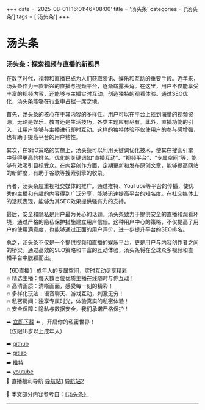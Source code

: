 +++
date = '2025-08-01T16:01:46+08:00'
title = '汤头条'
categories = ['汤头条']
tags = ['汤头条']
+++

# 汤头条

### 汤头条：探索视频与直播的新视界

在数字时代，视频和直播已成为人们获取资讯、娱乐和互动的重要手段。近年来，汤头条作为一款新兴的直播与视频平台，逐渐崭露头角。在这里，用户不仅能享受丰富的视频内容，还能够与主播实时互动，创造独特的观看体验。通过SEO优化，汤头条能够在行业中占据一席之地。

首先，汤头条的核心在于其内容的多样性。用户可以在平台上找到海量的视频资源，无论是娱乐、教育还是生活技巧，各类主题应有尽有。此外，直播功能的引入，让用户能够与主播进行即时互动。这样的独特体验不仅使用户的参与感增强，也有助于提高平台的用户粘性。

其次，在SEO策略的实施上，汤头条可以利用关键词优化技术，使其在搜索引擎中获得更高的排名。优化的关键词如“直播互动”、“视频平台”、“专属空间”等，能够有效吸引目标受众。在内容创作方面，定期更新和发布原创文章，能够提高网站的新鲜度，有助于谷歌等搜索引擎的收录。

再者，汤头条应重视社交媒体的推广。通过推特、YouTube等平台的传播，使优秀的主播和有趣的内容得到广泛分享，能够迅速提高平台的知名度。在社交媒体上的活跃表现，能够为其SEO效果提供强有力的支持。

最后，安全和隐私是用户最为关心的话题。汤头条致力于提供安全的直播和观看环境，通过严格的隐私保护措施建立用户信任。这种用户中心的策略，不仅提高了用户的使用满意度，也能够通过正面的用户评价，进一步提升平台的SEO排名。

总之，汤头条不仅是一个提供视频和直播的娱乐平台，更是用户与内容创作者之间的桥梁。通过高效的SEO策略和丰富的互动体验，汤头条将在全球众多视频和直播平台中脱颖而出。

【6D直播】
成年人的专属空间，实时互动尽享精彩  
🔥 精选主播：每天数百位优质主播在线随时与你互动！  
🔥 高清画质：清晰画面，感受每一刻的精彩！  
🔥 多样化玩法：语音聊天、游戏互动，刺激无穷！  
🔥 私密房间：独享专属时光，体验真实的私密体验！  
🔥 安全保障：隐私与数据安全，我们承诺严格保护！  

➡️ [立即下载](https://down123.s3.ap-east-1.amazonaws.com/down/down.html?channelCode=blog) ⬅️ ，开启你的私密世界！  
（仅限18岁以上成年人）  

➡️ [github](https://aldult-live.github.io/)  
➡️ [gitlab](https://seo-09598d.gitlab.io/)  
➡️ [推特](https://x.com/wegame33)  
➡️ [youtube](https://www.youtube.com/@6Dlive)  
🔞 直播福利导航 [导航站1](https://webstack-86085a.gitlab.io/) [导航站2](https://onlygit123-2.github.io/)


📘 本文部分内容参考自：[《汤头条》](https://github.com/liveshow123321/tvshow)

---
